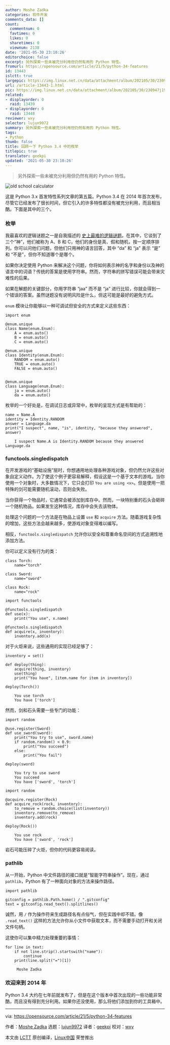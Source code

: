 ```yaml
---
author: Moshe Zadka
categories: 软件开发
comments_data: []
count:
  commentnum: 0
  favtimes: 0
  likes: 0
  sharetimes: 0
  viewnum: 2138
date: '2021-05-30 23:10:26'
editorchoice: false
excerpt: 另外探索一些未被充分利用但仍然有用的 Python 特性。
fromurl: https://opensource.com/article/21/5/python-34-features
id: 13443
islctt: true
largepic: https://img.linux.net.cn/data/attachment/album/202105/30/230947j19r2772m12tccrh.jpg
url: /article-13443-1.html
pic: https://img.linux.net.cn/data/attachment/album/202105/30/230947j19r2772m12tccrh.jpg.thumb.jpg
related:
- displayorder: 0
  raid: 13439
- displayorder: 0
  raid: 13448
reviewer: wxy
selector: lujun9972
summary: 另外探索一些未被充分利用但仍然有用的 Python 特性。
tags:
- Python
thumb: false
title: 回顾一下 Python 3.4 中的枚举
titlepic: true
translator: geekpi
updated: '2021-05-30 23:10:26'
---
```



> 
> 另外探索一些未被充分利用但仍然有用的 Python 特性。
> 
> 
> 


![](https://img.linux.net.cn/data/attachment/album/202105/30/230947j19r2772m12tccrh.jpg "old school calculator")


这是 Python 3.x 首发特性系列文章的第五篇。Python 3.4 在 2014 年首次发布，尽管它已经发布了很长时间，但它引入的许多特性都没有被充分利用，而且相当酷。下面是其中的三个。


### 枚举


我最喜欢的逻辑谜题之一是自我描述的 [史上最难的逻辑谜题](https://en.wikipedia.org/wiki/The_Hardest_Logic_Puzzle_Ever)。在其中，它谈到了三个“神”，他们被称为 A、B 和 C，他们的身份是真、假和随机，按一定顺序排列。你可以问他们问题，但他们只用神的语言回答，其中 “da” 和 “ja” 表示 “是” 和 “不是”，但你不知道哪个是哪个。


如果你决定使用 Python 来解决这个问题，你将如何表示神的名字和身份以及神的语言中的词语？传统的答案是使用字符串。然而，字符串的拼写错误可能会带来灾难性的后果。


如果在解题的关键部分，你用字符串 “jaa” 而不是 “ja” 进行比较，你就会得到一个错误的答案。虽然谜题没有说明风险是什么，但这可能是最好的避免方式。


`enum` 模块让你能够以一种可调试但安全的方式来定义这些东西：



```
import enum

@enum.unique
class Name(enum.Enum):
    A = enum.auto()
    B = enum.auto()
    C = enum.auto()
   
@enum.unique
class Identity(enum.Enum):
    RANDOM = enum.auto()
    TRUE = enum.auto()
    FALSE = enum.auto()

       
@enum.unique
class Language(enum.Enum):
    ja = enum.auto()
    da = enum.auto()

```

枚举的一个好处是，在调试日志或异常中，枚举的呈现方式是有帮助的：



```
name = Name.A
identity = Identity.RANDOM
answer = Language.da
print("I suspect", name, "is", identity, "because they answered", answer)

```


```
    I suspect Name.A is Identity.RANDOM because they answered Language.da

```

### functools.singledispatch


在开发游戏的“基础设施”层时，你想通用地处理各种游戏对象，但仍然允许这些对象自定义动作。为了使这个例子更容易解释，假设这是一个基于文本的游戏。当你使用一个对象时，大多数情况下，它只会打印 `You are using <x>`。但是使用一把特殊的剑可能需要随机滚动，否则会失败。


当你获得一个物品时，它通常会被添加到库存中。然而，一块特别重的石头会砸碎一个随机物品。如果发生这种情况，库存中会失去该物体。


处理这个问题的一个方法是在物品上设置 `use` 和 `acquire` 方法。随着游戏复杂性的增加，这些方法会越来越多，使游戏对象变得难以编写。


相反，`functools.singledispatch` 允许你以安全和尊重命名空间的方式追溯性地添加方法。


你可以定义没有行为的类：



```
class Torch:
    name="torch"

class Sword:
    name="sword"

class Rock:
    name="rock"

```


```
import functools

@functools.singledispatch
def use(x):
    print("You use", x.name)

@functools.singledispatch
def acquire(x, inventory):
    inventory.add(x)

```

对于火炬来说，这些通用的实现已经足够了：



```
inventory = set()

def deploy(thing):
    acquire(thing, inventory)
    use(thing)
    print("You have", [item.name for item in inventory])

deploy(Torch())

```


```
    You use torch
    You have ['torch']

```

然而，剑和石头需要一些专门的功能：



```
import random

@use.register(Sword)
def use_sword(sword):
    print("You try to use", sword.name)
    if random.random() < 0.9:
        print("You succeed")
    else:
        print("You fail")

deploy(sword)

```


```
    You try to use sword
    You succeed
    You have ['sword', 'torch']

```


```
import random

@acquire.register(Rock)
def acquire_rock(rock, inventory):
    to_remove = random.choice(list(inventory))
    inventory.remove(to_remove)
    inventory.add(rock)

deploy(Rock())

```


```
    You use rock
    You have ['sword', 'rock']

```

岩石可能压碎了火炬，但你的代码更容易阅读。


### pathlib


从一开始，Python 中文件路径的接口就是“智能字符串操作”。现在，通过 `pathlib`，Python 有了一种面向对象的方法来操作路径。



```
import pathlib

```


```
gitconfig = pathlib.Path.home() / ".gitconfig"
text = gitconfig.read_text().splitlines()

```

诚然，用 `/` 作为操作符来生成路径名有点俗气，但在实践中却不错。像 `.read_text()` 这样的方法允许你从小文件中获取文本，而不需要手动打开和关闭文件句柄。


这使你可以集中精力处理重要的事情：



```
for line in text:
    if not line.strip().startswith("name"):
        continue
    print(line.split("=")[1])

```


```
     Moshe Zadka

```

### 欢迎来到 2014 年


Python 3.4 大约在七年前就发布了，但是在这个版本中首次出现的一些功能非常酷，而且没有得到充分利用。如果你还没使用，那么将他们添加到你的工具箱中。




---


via: <https://opensource.com/article/21/5/python-34-features>


作者：[Moshe Zadka](https://opensource.com/users/moshez) 选题：[lujun9972](https://github.com/lujun9972) 译者：[geekpi](https://github.com/geekpi) 校对：[wxy](https://github.com/wxy)


本文由 [LCTT](https://github.com/LCTT/TranslateProject) 原创编译，[Linux中国](https://linux.cn/) 荣誉推出